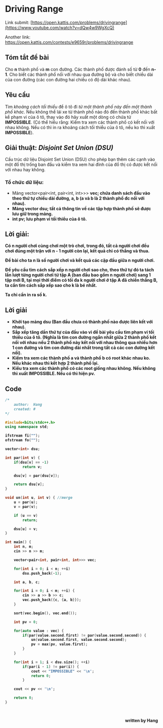 

# Driving Range

Link submit: [https://open.kattis.com/problems/drivingrange](https://www.youtube.com/watch?v=dQw4w9WgXcQ)

Another link: https://open.kattis.com/contests/e9659r/problems/drivingrange

## Tóm tắt đề bài

Cho <b>n</b> thành phố và <b>m</b> con đường. Các thành phố được đánh số từ <b>0</b> đến <b>n-1</b>. Cho biết các thành phố nối với nhau qua đường bộ và cho biết chiều dài của con đường (các con đường hai chiều có độ dài khác nhau).

## Yêu cầu

Tìm <i>khoảng cách tối thiểu</i> để ô tô đi <i>từ một thành phố này đến một thành phố khác</i>. Nếu không thể lái xe từ thành phố nào đó đến thành phố khác bất kể phạm vi của ô tô, thay vào đó hãy xuất một dòng có chứa từ <b>IMPOSSIBLE</b>. (Có thể hiểu rằng: Kiểm tra xem các thành phố có kết nối với nhau không. Nếu có thì in ra khoảng cách tối thiểu của ô tô, nếu ko thì xuất <b>IMPOSSIBLE</b>).

## Giải thuật: <i>Disjoint Set Union (DSU)</i>

Cấu trúc dữ liệu Disjoint Set Union (DSU) cho phép bạn thêm các cạnh vào một đồ thị trống ban đầu và kiểm tra xem hai đỉnh của đồ thị có được kết nối với nhau hay không.

### Tổ chức dữ liệu:

- Mảng vector<pair<int, pair<int, int>>> <b>vec<b>;  chứa danh sách đầu vào theo thứ tự chiều dài đường, a, b (a và b là 2 thành phố đc nối với nhau).
- Mảng vector<int> <b>dsu<b>;  tất cả thông tin về các tập hợp thành phố sẽ được lưu giữ trong mảng.
- int pv;   lưu phạm vi tối thiểu của ô tô. 

 ## Lời giải:

Có n người chơi cùng chơi một trò chơi, trong đó, tất cả người chơi đều chơi đúng một trận với n - 1 người còn lại, kết quả chỉ có thắng và thua.

Đề bài cho ta n là số người chơi và kết quả các cặp đấu giữa n người chơi.

Đề yêu cầu tìm cách sắp xếp n người chơi sao cho, theo thứ tự đó ta tách lần lượt từng người chơi từ tập A (ban đầu bao gồm n người chơi) sang 1 tập mới B, tại mọi thời điểm có tối đa k người chơi ở tập A đã chiến thắng B, ta cần tìm cách sắp xếp sao cho k là bé nhất.

Ta chỉ cần in ra số k.

## Lời giải

- Khởi tạo mảng dsu (Ban đầu chưa có thành phố nào được liên kết với nhau).
- Sắp xếp tăng dần thứ tự của đầu vào vì đề bài yêu cầu tìm phạm vi tối thiểu của ô tô. (Nghĩa là tìm con đường ngắn nhất giữa 2 thành phố kết nối với nhau nếu 2 thành phố này kết nối với nhau thông qua nhiều hơn 1 con đường và tìm con đường dài nhất trong tất cả các con đường kết nối).
- Kiểm tra xem các thành phố a và thành phố b có root khác nhau ko. Nếu khác nhau thì kết hợp 2 thành phố lại.
- Kiểu tra xem các thành phố có các root giống nhau không. Nếu không thì xuất IMPOSSIBLE. Nếu có thì hiện pv.

## Code 
 
```cpp
/*
    author:  Hang
    created: #
*/

#include<bits/stdc++.h>
using namespace std;

ifstream fi("");
ofstream fo("");

vector<int> dsu;

int par(int v) {
    if(dsu[v] == -1)
        return v;

    dsu[v] = par(dsu[v]);

    return dsu[v];
}

void un(int u, int v) { //merge
    u = par(u);
    v = par(v);

    if (u == v)
        return;

    dsu[u] = v;
}

int main() {
    int n, m;
    cin >> n >> m;

    vector<pair<int, pair<int, int>>> vec;

    for(int i = 0; i < n; ++i)
        dsu.push_back(-1);

    int a, b, c;

    for(int i = 0; i < m; ++i) {
        cin >> a >> b >> c;
        vec.push_back({c, {a, b}});
    }

    sort(vec.begin(), vec.end());

    int pv = 0;

    for(auto value : vec) {
        if(par(value.second.first) != par(value.second.second)) {
            un(value.second.first, value.second.second);
            pv = max(pv, value.first);
        }
    }

    for(int i = 1; i < dsu.size(); ++i)
        if(par(i - 1) != par(i)) {
            cout << "IMPOSSIBLE" << '\n';
            return 0;
        }

    cout << pv << '\n';

    return 0;
}

  
```
<div dir="rtl">
<b>written by Hang</b>
</div>
